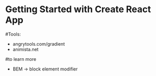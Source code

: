 # Getting Started with Create React App

#Tools:

- angrytools.com/gradient
- animista.net


#to learn more

- BEM -> block element modifier
